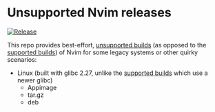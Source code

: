 # Unsupported Nvim releases

[![Release](https://github.com/neovim/neovim-releases/actions/workflows/release.yml/badge.svg)](https://github.com/neovim/neovim-releases/actions/workflows/release.yml)

This repo provides best-effort, [unsupported builds](https://github.com/neovim/neovim-releases/releases)
(as opposed to the [supported builds](https://github.com/neovim/neovim/releases)) of Nvim for some legacy
systems or other quirky scenarios:

- Linux (built with glibc 2.27, unlike the [supported builds](https://github.com/neovim/neovim/releases)
  which use a newer glibc)
    - Appimage
    - tar.gz
    - deb
